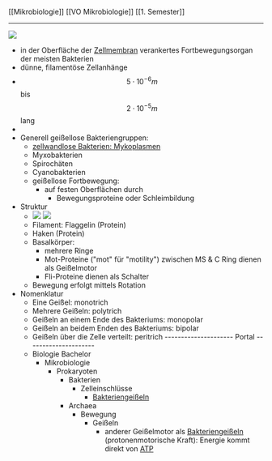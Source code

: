 [[Mikrobiologie]] [[VO Mikrobiologie]] [[1. Semester]]

---

![](https://www.spektrum.de/lexika/images/bio/fff657.jpg)
- in der Oberfläche der [Zellmembran](Biologie-Bachelor/Mikrobiologie/Prokaryoten/Bakterien/Zellmembran.md) verankertes Fortbewegungsorgan der meisten Bakterien
- dünne, filamentöse Zellanhänge
- $$ 5\cdot10^{-6}m $$ bis $$ 2\cdot10^{-5}m $$  lang
- 
- Generell geißellose Bakteriengruppen:
	- [zellwandlose Bakterien: Mykoplasmen](Biologie-Bachelor/Mikrobiologie/Prokaryoten/Bakterien/Zellwand/zellwandlose-Bakterien:-Mykoplasmen.md)
	- Myxobakterien
	- Spirochäten
	- Cyanobakterien
	- geißellose Fortbewegung:
		- auf festen Oberflächen durch 
			- Bewegungsproteine oder Schleimbildung
- Struktur
	- ![](https://remnote-user-data.s3.amazonaws.com/r8L0M6SmwbtZxWSXfIE5qY_Vakm95m0Y_GgWjsUlScra_tfnQdnDpGwN0Xmm2-6k79RkIeO9dALCjFt1KH90NjlNPjTm4ywAOBfHwHPULhNn1ydSJXD312FIEzwQGMq2)  ![](https://remnote-user-data.s3.amazonaws.com/va6v5PvClROHnW7dxXE1x5FQjz2JT_Ec9yUt4404Pnz_0YUlSHwKDhKzLgf65tCkt6Rv3ZkxpeCj-DZXBBv-R_2-xejHJb9fLJnAaMoPO5DQm18f1tBHNEw8iY7Vj7yf)  
	- Filament: Flaggelin (Protein)
	- Haken (Protein)
	- Basalkörper:
		- mehrere Ringe
		- Mot-Proteine ("mot" für "motility") zwischen MS & C Ring dienen als Geißelmotor
		- Fli-Proteine dienen als Schalter
	- Bewegung erfolgt mittels Rotation
- Nomenklatur
	- Eine Geißel: monotrich
	- Mehrere Geißeln: polytrich
	- Geißeln an einem Ende des Bakteriums: monopolar
	- Geißeln an beidem Enden des Bakteriums: bipolar
	- Geißeln über die Zelle verteilt: peritrich
--------------------- Portal ---------------------
	- Biologie Bachelor
		- Mikrobiologie
			- Prokaryoten
				- Bakterien
					- Zelleinschlüsse
						- [Bakteriengeißeln](Bakteriengeißeln.md)
				- Archaea
					- Bewegung
						- Geißeln
							- anderer Geißelmotor als [Bakteriengeißeln](Bakteriengeißeln.md) (protonenmotorische Kraft): Energie kommt direkt von [ATP](ATP.md)
